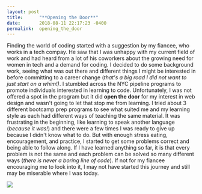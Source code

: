 ```yaml
---
layout: post
title:      "**Opening the Door**"
date:       2018-08-11 22:17:23 -0400
permalink:  opening_the_door
---
```



Finding the world of coding started with a suggestion by my fiancee, who works in a tech compay. He saw that I was unhappy with my current field of work and had heard from a lot of his coworkers about the growing need for women in tech and a demand for coding. I decided to do some background work, seeing what was out there and different things I might be interested in before committing to a career change (*that's a big road I did not want to just start on a whim!)*. I stumbled across the NYC pipeline programs to promote individuals interested in learning to code. Unfortunately, I was not offered a spot in the program but it did **open the door** for my interest in web design and wasn't going to let that stop me from learning. I tried about 3 different bootcamp prep programs to see what suited me and my learning style as each had different ways of teaching the same material. It was frustrating in the beginning, like learning to speak another language (*because it was!*) and there were a few times I was ready to give up because I didn't know what to do. But with enough stress eating, encouragement, and practice, I started to get some problems correct and being able to follow along. If I have learned anything so far, it is that every problem is not the same and each problem can be solved so many different ways (*there is never a boring line of code*). If not for my fiancee encouraging me to look into it, I may not have started this journey and still may be miserable where I was today. 

![](http://www.tonyfahkry.com/wp-content/uploads/2014/12/journey-752x490.jpg)
